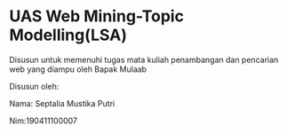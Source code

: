 # UAS Web Mining-Topic Modelling(LSA)

Disusun untuk memenuhi tugas mata kuliah penambangan dan pencarian web yang diampu oleh Bapak Mulaab

Disusun oleh:

Nama: Septalia Mustika Putri

Nim:190411100007

```{tableofcontents}

```
